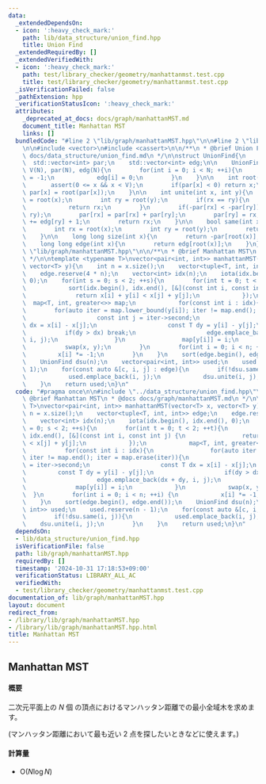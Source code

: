 ```yaml
---
data:
  _extendedDependsOn:
  - icon: ':heavy_check_mark:'
    path: lib/data_structure/union_find.hpp
    title: Union Find
  _extendedRequiredBy: []
  _extendedVerifiedWith:
  - icon: ':heavy_check_mark:'
    path: test/library_checker/geometry/manhattanmst.test.cpp
    title: test/library_checker/geometry/manhattanmst.test.cpp
  _isVerificationFailed: false
  _pathExtension: hpp
  _verificationStatusIcon: ':heavy_check_mark:'
  attributes:
    _deprecated_at_docs: docs/graph/manhattanMST.md
    document_title: Manhattan MST
    links: []
  bundledCode: "#line 2 \"lib/graph/manhattanMST.hpp\"\n\n#line 2 \"lib/data_structure/union_find.hpp\"\
    \n\n#include <vector>\n#include <cassert>\n\n/**\n * @brief Union Find\n * @docs\
    \ docs/data_structure/union_find.md\n */\n\nstruct UnionFind{\n    int V;\n  \
    \  std::vector<int> par;\n    std::vector<int> edg;\n\n    UnionFind(int N) :\
    \ V(N), par(N), edg(N){\n        for(int i = 0; i < N; ++i){\n            par[i]\
    \ = -1;\n            edg[i] = 0;\n        }\n    }\n\n    int root(int x){\n \
    \       assert(0 <= x && x < V);\n        if(par[x] < 0) return x;\n        return\
    \ par[x] = root(par[x]);\n    }\n\n    int unite(int x, int y){\n        int rx\
    \ = root(x);\n        int ry = root(y);\n        if(rx == ry){\n            edg[rx]++;\n\
    \            return rx;\n        }\n        if(-par[rx] < -par[ry]) std::swap(rx,\
    \ ry);\n        par[rx] = par[rx] + par[ry];\n        par[ry] = rx;\n        edg[rx]\
    \ += edg[ry] + 1;\n        return rx;\n    }\n\n    bool same(int x, int y){\n\
    \        int rx = root(x);\n        int ry = root(y);\n        return rx == ry;\n\
    \    }\n\n    long long size(int x){\n        return -par[root(x)];\n    }\n\n\
    \    long long edge(int x){\n        return edg[root(x)];\n    }\n};\n#line 4\
    \ \"lib/graph/manhattanMST.hpp\"\n\n/**\n * @brief Manhattan MST\n * @docs docs/graph/manhattanMST.md\n\
    \ */\n\ntemplate <typename T>\nvector<pair<int, int>> manhattanMST(vector<T> x,\
    \ vector<T> y){\n    int n = x.size();\n    vector<tuple<T, int, int>> edge;\n\
    \    edge.reserve(4 * n);\n    vector<int> idx(n);\n    iota(idx.begin(), idx.end(),\
    \ 0);\n    for(int s = 0; s < 2; ++s){\n        for(int t = 0; t < 2; ++t){\n\
    \            sort(idx.begin(), idx.end(), [&](const int i, const int j) {\n  \
    \              return x[i] + y[i] < x[j] + y[j];\n            });\n          \
    \  map<T, int, greater<>> map;\n            for(const int i : idx){\n        \
    \        for(auto iter = map.lower_bound(y[i]); iter != map.end(); iter = map.erase(iter)){\n\
    \                    const int j = iter->second;\n                    const T\
    \ dx = x[i] - x[j];\n                    const T dy = y[i] - y[j];\n         \
    \           if(dy > dx) break;\n                    edge.emplace_back(dx + dy,\
    \ i, j);\n                }\n                map[y[i]] = i;\n            }\n \
    \           swap(x, y);\n        }\n        for(int i = 0; i < n; ++i) {\n   \
    \         x[i] *= -1;\n        }\n    }\n    sort(edge.begin(), edge.end());\n\
    \    UnionFind dsu(n);\n    vector<pair<int, int>> used;\n    used.reserve(n -\
    \ 1);\n    for(const auto &[c, i, j] : edge){\n        if(!dsu.same(i, j)){\n\
    \            used.emplace_back(i, j);\n            dsu.unite(i, j);\n        }\n\
    \    }\n    return used;\n}\n"
  code: "#pragma once\n\n#include \"../data_structure/union_find.hpp\"\n\n/**\n *\
    \ @brief Manhattan MST\n * @docs docs/graph/manhattanMST.md\n */\n\ntemplate <typename\
    \ T>\nvector<pair<int, int>> manhattanMST(vector<T> x, vector<T> y){\n    int\
    \ n = x.size();\n    vector<tuple<T, int, int>> edge;\n    edge.reserve(4 * n);\n\
    \    vector<int> idx(n);\n    iota(idx.begin(), idx.end(), 0);\n    for(int s\
    \ = 0; s < 2; ++s){\n        for(int t = 0; t < 2; ++t){\n            sort(idx.begin(),\
    \ idx.end(), [&](const int i, const int j) {\n                return x[i] + y[i]\
    \ < x[j] + y[j];\n            });\n            map<T, int, greater<>> map;\n \
    \           for(const int i : idx){\n                for(auto iter = map.lower_bound(y[i]);\
    \ iter != map.end(); iter = map.erase(iter)){\n                    const int j\
    \ = iter->second;\n                    const T dx = x[i] - x[j];\n           \
    \         const T dy = y[i] - y[j];\n                    if(dy > dx) break;\n\
    \                    edge.emplace_back(dx + dy, i, j);\n                }\n  \
    \              map[y[i]] = i;\n            }\n            swap(x, y);\n      \
    \  }\n        for(int i = 0; i < n; ++i) {\n            x[i] *= -1;\n        }\n\
    \    }\n    sort(edge.begin(), edge.end());\n    UnionFind dsu(n);\n    vector<pair<int,\
    \ int>> used;\n    used.reserve(n - 1);\n    for(const auto &[c, i, j] : edge){\n\
    \        if(!dsu.same(i, j)){\n            used.emplace_back(i, j);\n        \
    \    dsu.unite(i, j);\n        }\n    }\n    return used;\n}\n"
  dependsOn:
  - lib/data_structure/union_find.hpp
  isVerificationFile: false
  path: lib/graph/manhattanMST.hpp
  requiredBy: []
  timestamp: '2024-10-31 17:18:53+09:00'
  verificationStatus: LIBRARY_ALL_AC
  verifiedWith:
  - test/library_checker/geometry/manhattanmst.test.cpp
documentation_of: lib/graph/manhattanMST.hpp
layout: document
redirect_from:
- /library/lib/graph/manhattanMST.hpp
- /library/lib/graph/manhattanMST.hpp.html
title: Manhattan MST
---
```

## Manhattan MST

#### 概要

二次元平面上の $N$ 個 の頂点におけるマンハッタン距離での最小全域木を求めます。

(マンハッタン距離において最も近い 2 点を探したいときなどに使えます。)

#### 計算量

- $\mathrm{O}(N \log N)$